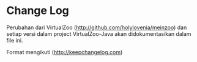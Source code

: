 # Change Log
Perubahan dari VirtualZoo (http://github.com/holylovenia/meinzoo) dan setiap versi dalam project VirtualZoo-Java akan didokumentasikan dalam file ini.

Format mengikuti (http://keepchangelog.com)